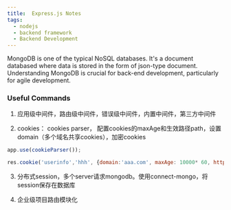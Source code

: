 ```yaml
---
title:  Express.js Notes
tags:
  - nodejs
  - backend framework
  - Backend Development
---
```


MongoDB is one of the typical NoSQL databases. It's a document databased where data is stored in the form of json-type 
document. Understanding MongoDB is crucial for back-end development, particularly for agile development.

<!--more-->

### Useful Commands

1. 应用级中间件，路由级中间件，错误级中间件，内置中间件，第三方中间件


2. cookies： cookies parser， 配置cookies的maxAge和生效路径path，设置domain（多个域名共享cookies），加密cookies
```javascript
app.use(cookieParser());

res.cookie('userinfo','hhh', {domain:'aaa.com', maxAge: 10000* 60, httpOnly:true, signed: true}) 
```


3. 分布式session，多个server请求mongodb。使用connect-mongo，将session保存在数据库

4. 企业级项目路由模块化










